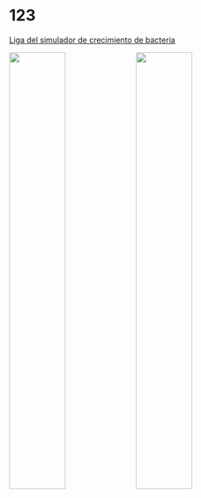 # 123
[Liga del simulador de crecimiento de bacteria](https://biomanbio.com/HTML5GamesandLabs/SciMethodGames/bacterialabpage.html)


<img src="https://i.imgur.com/lpa9Evx.png" width="45%" > <img src="https://i.imgur.com/yF6Ncrv.png" width="45%" align="left" >

